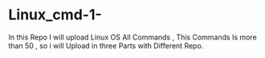 # Linux_cmd-1-
In this Repo I will upload Linux OS All Commands , This Commands Is more than 50 , so i will Upload in three Parts with Different Repo. 
